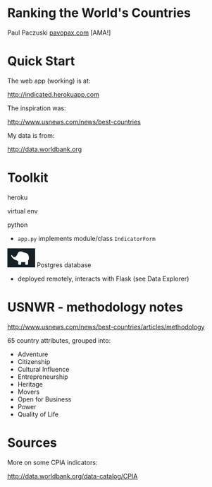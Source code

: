 # Ranking the World's Countries

Paul Paczuski [pavopax.com](http://pavopax.github.io)   [AMA!] 	

Quick Start
===============================================================================

The web app (working) is at:

http://indicated.herokuapp.com

The inspiration was:

http://www.usnews.com/news/best-countries

My data is from:

http://data.worldbank.org


Toolkit 
===============================================================================

heroku

virtual env

python

* `app.py` implements module/class `IndicatorForm`

![ele](https://raw.githubusercontent.com/pavopax/ranking-countries/master/heroku/static/img/ele.png) Postgres database

*  deployed remotely, interacts with Flask (see Data Explorer)




USNWR - methodology notes
===============================================================================

http://www.usnews.com/news/best-countries/articles/methodology


65 country attributes, grouped into:
* Adventure
* Citizenship
* Cultural Influence
* Entrepreneurship
* Heritage
* Movers
* Open for Business
* Power
* Quality of Life

Sources 
===============================================================================

More on some CPIA indicators:  

http://data.worldbank.org/data-catalog/CPIA

